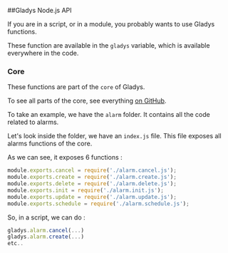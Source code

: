 ##Gladys Node.js API

If you are in a script, or in a module, you probably wants to use Gladys functions.

These function are available in the `gladys` variable, which is available everywhere in the code.

### Core

These functions are part of the `core` of Gladys.

To see all parts of the core, see everything [on GitHub](https://github.com/GladysProject/Gladys/tree/v3/api/core).

To take an example, we have the `alarm` folder. It contains all the code related to alarms.

Let's look inside the folder, we have an `index.js` file. This file exposes all alarms functions of the core.

As we can see, it exposes 6 functions :  

```javascript
module.exports.cancel = require('./alarm.cancel.js');
module.exports.create = require('./alarm.create.js');
module.exports.delete = require('./alarm.delete.js');
module.exports.init = require('./alarm.init.js');
module.exports.update = require('./alarm.update.js');
module.exports.schedule = require('./alarm.schedule.js');
```

So, in a script, we can do : 

```javascript
gladys.alarm.cancel(...)
gladys.alarm.create(...)
etc..
```